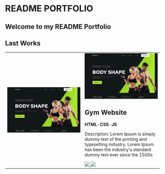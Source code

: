 # README PORTFOLIO


## Welcome to my README Portfolio


## Last Works


<table>
  <tr>
    <td width="50%">
      <img src="./images/gym-website.png">
    </td>
    <td width="50%">
      <img src="./images/gym-website.png">
      <h2><b>Gym Website</b></h2>
      <p>
        <b>HTML</b>-<b>CSS</b>-<b>JS</b>
      </p>
      <p>
        Description: Lorem Ipsum is simply dummy text of the printing and typesetting industry. Lorem Ipsum has been the industry's standard dummy text ever since the 1500s
      </p>
      <div>
        <a href="">
          <img src="https://img.shields.io/badge/-View_Code-FF2E00?style=for-the-badge&logo=linkedin&logoColor=white"/>
        </a>
        <a href="">
          <img src="https://img.shields.io/badge/-View_Demo-5448C8?style=for-the-badge&logo=npm&logoColor=white"/>
        </a>
      </div>
    </td>
  </tr>
</table>